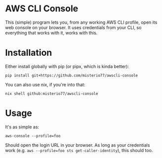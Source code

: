 # AWS CLI Console

This (simple) program lets you, from any working AWS CLI profile, open its web
console on your browser. It uses credentials from your CLI, so everything that
works with it, works with this.

# Installation

Either install globally with pip (or pipx, which is kinda better):
```
pip install git+https://github.com/misterio77/awscli-console
```

You can also use nix, if you're into that:
```
nix shell github:misterio77/awscli-console
```

# Usage

It's as simple as:
```
aws-console --profile=foo
```

Should open the login URL in your browser. As long as your credentials work
(e.g. `aws --profile=foo sts get-caller-identity`), this should too.
